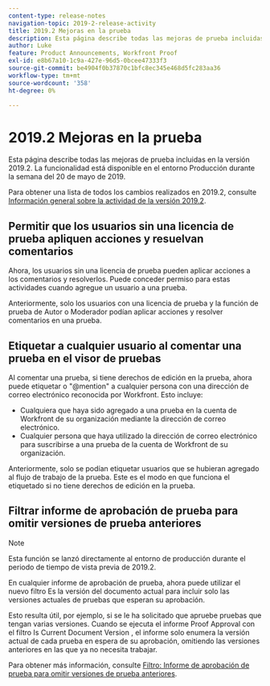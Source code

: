 ```yaml
---
content-type: release-notes
navigation-topic: 2019-2-release-activity
title: 2019.2 Mejoras en la prueba
description: Esta página describe todas las mejoras de prueba incluidas en la versión 2019.2. La funcionalidad está disponible en el entorno Producción durante la semana del 20 de mayo de 2019.
author: Luke
feature: Product Announcements, Workfront Proof
exl-id: e8b67a10-1c9a-427e-96d5-0bcee47333f3
source-git-commit: be4904f0b37870c1bfc8ec345e468d5fc283aa36
workflow-type: tm+mt
source-wordcount: '358'
ht-degree: 0%

---
```


# 2019.2 Mejoras en la prueba

Esta página describe todas las mejoras de prueba incluidas en la versión 2019.2. La funcionalidad está disponible en el entorno Producción durante la semana del 20 de mayo de 2019.

Para obtener una lista de todos los cambios realizados en 2019.2, consulte [Información general sobre la actividad de la versión 2019.2](../../../../product-announcements/product-releases/quarterly-release-archive/2019.2-release-activity/2019.2-release-activity-overview.md).

## Permitir que los usuarios sin una licencia de prueba apliquen acciones y resuelvan comentarios

Ahora, los usuarios sin una licencia de prueba pueden aplicar acciones a los comentarios y resolverlos. Puede conceder permiso para estas actividades cuando agregue un usuario a una prueba.

Anteriormente, solo los usuarios con una licencia de prueba y la función de prueba de Autor o Moderador podían aplicar acciones y resolver comentarios en una prueba.

## Etiquetar a cualquier usuario al comentar una prueba en el visor de pruebas

Al comentar una prueba, si tiene derechos de edición en la prueba, ahora puede etiquetar o &quot;@mention&quot; a cualquier persona con una dirección de correo electrónico reconocida por Workfront. Esto incluye:

* Cualquiera que haya sido agregado a una prueba en la cuenta de Workfront de su organización mediante la dirección de correo electrónico.
* Cualquier persona que haya utilizado la dirección de correo electrónico para suscribirse a una prueba de la cuenta de Workfront de su organización.

Anteriormente, solo se podían etiquetar usuarios que se hubieran agregado al flujo de trabajo de la prueba. Este es el modo en que funciona el etiquetado si no tiene derechos de edición en la prueba.

## Filtrar informe de aprobación de prueba para omitir versiones de prueba anteriores

>[!NOTE]
>
>Esta función se lanzó directamente al entorno de producción durante el periodo de tiempo de vista previa de 2019.2.

En cualquier informe de aprobación de prueba, ahora puede utilizar el nuevo filtro Es la versión del documento actual para incluir solo las versiones actuales de pruebas que esperan su aprobación.

Esto resulta útil, por ejemplo, si se le ha solicitado que apruebe pruebas que tengan varias versiones. Cuando se ejecuta el informe Proof Approval con el filtro Is Current Document Version , el informe solo enumera la versión actual de cada prueba en espera de su aprobación, omitiendo las versiones anteriores en las que ya no necesita trabajar.

Para obtener más información, consulte [Filtro: Informe de aprobación de prueba para omitir versiones de prueba anteriores](../../../../reports-and-dashboards/reports/custom-view-filter-grouping-samples/filter-proof-approval-report.md).

